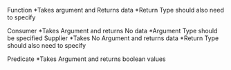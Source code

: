 Function
	*Takes argument and Returns data
	*Return Type should also need to specify
	
Consumer
	*Takes Argument and returns No data
	*Argument Type should be specified
Supplier
	*Takes No Argument and returns data
	*Return Type should also need to specify
	
Predicate
	*Takes Argument and returns boolean values